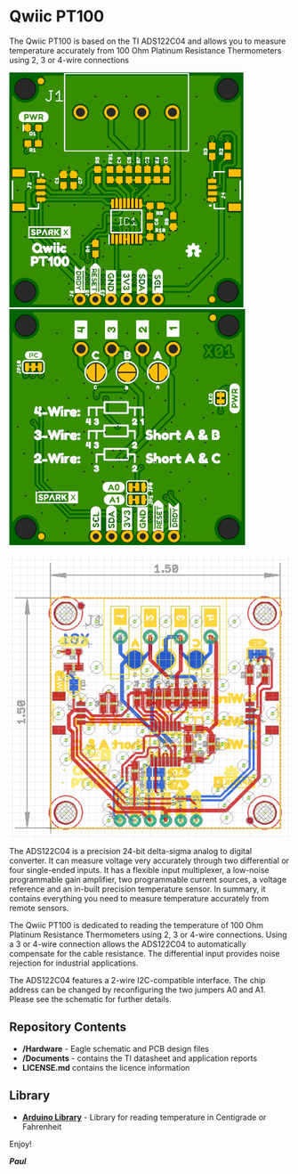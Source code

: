 # Qwiic PT100

The Qwiic PT100 is based on the TI ADS122C04 and allows you to measure temperature accurately from
100 Ohm Platinum Resistance Thermometers using 2, 3 or 4-wire connections

![Top](https://github.com/PaulZC/Qwiic_PT100/blob/master/img/Top.png)
![Bottom](https://github.com/PaulZC/Qwiic_PT100/blob/master/img/Bottom.png)

![Dimension](https://github.com/PaulZC/Qwiic_PT100/blob/master/img/Dimension.png)

The ADS122C04 is a precision 24-bit delta-sigma analog to digital converter. It can measure voltage very
accurately through two differential or four single-ended inputs. It has a flexible input multiplexer,
a low-noise programmable gain amplifier, two programmable current sources, a voltage reference
and an in-built precision temperature sensor. In summary, it contains everything you need to measure
temperature accurately from remote sensors.

The Qwiic PT100 is dedicated to reading the temperature of 100 Ohm Platinum Resistance Thermometers
using 2, 3 or 4-wire connections. Using a 3 or 4-wire connection allows the ADS122C04 to automatically
compensate for the cable resistance. The differential input provides noise rejection for industrial
applications.

The ADS122C04 features a 2-wire I2C-compatible interface. The chip address can be changed by
reconfiguring the two jumpers A0 and A1. Please see the schematic for further details.

## Repository Contents
- **/Hardware** - Eagle schematic and PCB design files
- **/Documents** - contains the TI datasheet and application reports
- **LICENSE.md** contains the licence information

## Library

- **[Arduino Library](https://github.com/PaulZC/Qwiic_PT100_Library)** - Library for reading temperature in Centigrade or Fahrenheit

Enjoy!

**_Paul_**
